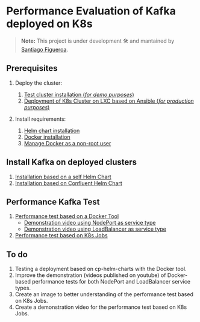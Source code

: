 # Performance Evaluation of Kafka deployed on K8s

> **Note:** This project is under development 🛠 and mantained by [Santiago Figueroa](sfigueroa@ceit.es).

## Prerequisites

1. Deploy the cluster:
   1. [Test cluster installation (*for demo purposes*)](./documentation/minikube.md)
   2. [Deployment of K8s Cluster on LXC based on Ansible (*for production purposes*)](https://github.com/sfl0r3nz05/BaseImageClusterK8sOnLXC.git)

2. Install requirements:
   1. [Helm chart installation](./documentation/install_helm.md)
   2. [Docker installation](https://docs.docker.com/engine/install/ubuntu/)
   3. [Manage Docker as a non-root user](https://docs.docker.com/engine/install/linux-postinstall/#manage-docker-as-a-non-root-user)

## Install Kafka on deployed clusters

1. [Installation based on a self Helm Chart](./documentation/InstallSelfHelmChart.md)
2. [Installation based on Confluent Helm Chart](./documentation/InstallConfluentHelmChart.md)

## Performance Kafka Test

1. [Performance test based on a Docker Tool](./ToolBasedOnDocker/README.md)
   - [Demonstration video using NodePort as service type](https://youtu.be/vysTHRjRQr4)
   - [Demonstration video using LoadBalancer as service type](https://youtu.be/0MjyktT1ouQ)
2. [Performance test based on K8s Jobs](./ToolsBasedOnK8s/README.md)

## To do

1. Testing a deployment based on cp-helm-charts with the Docker tool.
2. Improve the demonstration (videos published on youtube) of Docker-based performance tests for both NodePort and LoadBalancer service types.
3. Create an image to better understanding of the performance test based on K8s Jobs.
4. Create a demonstration video for the performance test based on K8s Jobs.
